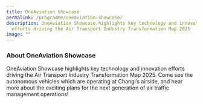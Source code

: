 ```yaml
---
title: OneAviation Showcase
permalink: /programme/oneaviation-showcase/
description: OneAviation Showcase highlights key technology and innovation
  efforts driving the Air Transport Industry Transformation Map 2025
image: ""
---
```

### **About OneAviation Showcase**

OneAviation Showcase highlights key technology and innovation efforts driving the Air Transport Industry Transformation Map 2025. Come see the autonomous vehicles which are operating at Changi’s airside, and hear more about the exciting plans for the next generation of air traffic management operations!

<style>#main-content .bp-section.bp-section-pagetitle, .bottom-navigation a {background-color: #CB6F31 !important;}</style>